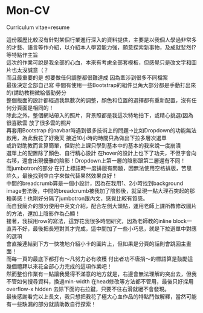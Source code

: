 # Mon-CV
Curriculum vitae=resume
<div>這份履歷比較沒有針對某個行業進行深入的資料提供，主要是以我個人學過非常多的才藝、語言等作介紹，以介紹本人學習能力強，願意探索新事物，及成就斐然(?等特點作主旨</div>
<div>這次的作業可說是我全部的心血，本來有考慮全部套模板，但感覺只是改文字和圖片也太沒誠意（？</div>
<div>而且最重要的是 想要做任何調整都很難達成 因為牽涉到很多不同檔案</div>
<div>最後決定全部自己寫 中間有使用一些Bootstrap的組件旦角大部分都是手動打出來的(請助教稍微給個勤勞分</div>
<div>整個版面的設計都經過我無數次的調整，顏色和位置的選擇都有重新配置，沒有任何分頁面是相同的！</div>
<div>除此之外，整個網站帶入的照片，背景照都是我這次特地拍下，或精心挑選(因為很喜歡雲 放了很多雲的照片</div>
<div>再套用Bootstrap 的navbar時遇到很多技術上的問題->比如Dropdown的功能無法啟用，為此我花了好幾天 接近10小時的時間只為做出下拉多層次選單</div>
<div>或許對助教而言算簡單，但對於上課只學到基本中的基本的我來說一度崩潰</div>
<div>選單上的配置除了顏色、自行精心設計 在hover的設計上也下了功夫，不但字會向右移，還會出現優雅的陰影！Dropdown上第一層的陰影跟第二層還有不同！</div>
<div>而jumbotron的部分 在打上標語時一度排版有問題，因無法使用空格排版，苦思許久，最後找到空白字來做代替果然效果良好！</div>
<div>中間的breadcrumb算是一個小設計，因為在我用1、2小時找到background image套法後，中間的breadcrumb被我加了陰影後，就呈現一點大理石突起的那種美感！也剛好分隔了jumbotron跟內文，感覺比較有質感。</div>
<div>而自我簡介的部分使用中英文介紹，配合左側大頭貼，運用老師上課所教修改圖片的方法，還加上陰影作為凸顯！</div>
<div>接著，我採用row的寫法，這野花我很多時間研究，因為老師教的inline block一直弄不好，最後把長短對其才完成，這中間加了一些小巧思，就是下拉選單中對應的選項</div>
<div>會直接連結到下方一快塊地介紹小卡的圖片上，但如果是分頁的話則會跳回主畫面！</div>
<div>而每一頁的最底下都打有～凡努力必有收穫 付出者功不唐捐～的標語算是鼓勵這幾個禮拜以來花全部心力完成的這項作業吧！</div>
<div>然而整份作業有一點讓我覺得不滿意的地方就是，右邊會無法理解的突出去，但我不管如何搜尋資料，換過min-width 在head修改等方法都不管用，最後只好採用
<div>overflow-x hidden 去除下面的右拉鍵，只要不往右滑就絕不會發現。</div>
<div>最後感謝看完以上長文，我只想把我花了極大心血作品的特點鬥做解釋，當然可能有一些缺漏的部分就請助教自行探索！</div>